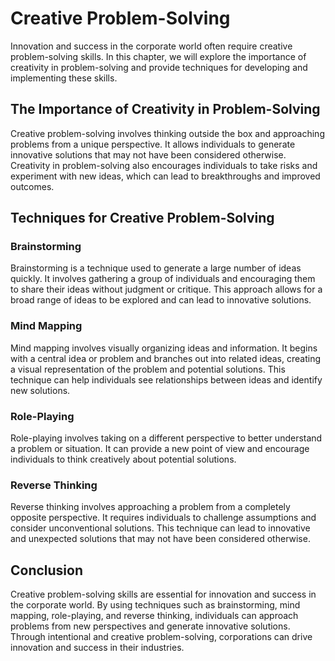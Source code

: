 Creative Problem-Solving
===================================

Innovation and success in the corporate world often require creative problem-solving skills. In this chapter, we will explore the importance of creativity in problem-solving and provide techniques for developing and implementing these skills.

The Importance of Creativity in Problem-Solving
-----------------------------------------------

Creative problem-solving involves thinking outside the box and approaching problems from a unique perspective. It allows individuals to generate innovative solutions that may not have been considered otherwise. Creativity in problem-solving also encourages individuals to take risks and experiment with new ideas, which can lead to breakthroughs and improved outcomes.

Techniques for Creative Problem-Solving
---------------------------------------

### Brainstorming

Brainstorming is a technique used to generate a large number of ideas quickly. It involves gathering a group of individuals and encouraging them to share their ideas without judgment or critique. This approach allows for a broad range of ideas to be explored and can lead to innovative solutions.

### Mind Mapping

Mind mapping involves visually organizing ideas and information. It begins with a central idea or problem and branches out into related ideas, creating a visual representation of the problem and potential solutions. This technique can help individuals see relationships between ideas and identify new solutions.

### Role-Playing

Role-playing involves taking on a different perspective to better understand a problem or situation. It can provide a new point of view and encourage individuals to think creatively about potential solutions.

### Reverse Thinking

Reverse thinking involves approaching a problem from a completely opposite perspective. It requires individuals to challenge assumptions and consider unconventional solutions. This technique can lead to innovative and unexpected solutions that may not have been considered otherwise.

Conclusion
----------

Creative problem-solving skills are essential for innovation and success in the corporate world. By using techniques such as brainstorming, mind mapping, role-playing, and reverse thinking, individuals can approach problems from new perspectives and generate innovative solutions. Through intentional and creative problem-solving, corporations can drive innovation and success in their industries.
